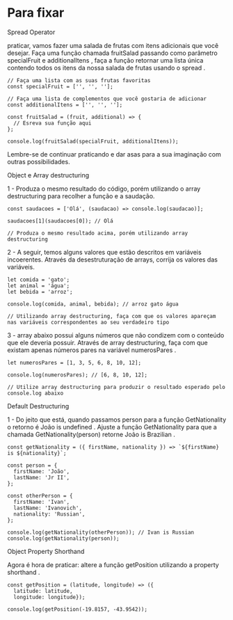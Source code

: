 # Para fixar 

Spread Operator

praticar, vamos fazer uma salada de frutas com itens adicionais que você desejar. Faça uma função chamada fruitSalad passando como parâmetro specialFruit e additionalItens , faça a função retornar uma lista única contendo todos os itens da nossa salada de frutas usando o spread .
```
// Faça uma lista com as suas frutas favoritas
const specialFruit = ['', '', ''];

// Faça uma lista de complementos que você gostaria de adicionar
const additionalItens = ['', '', ''];

const fruitSalad = (fruit, additional) => {
  // Esreva sua função aqui
};

console.log(fruitSalad(specialFruit, additionalItens));
```
Lembre-se de continuar praticando e dar asas para a sua imaginação com outras possibilidades.


Object e Array destructuring 

1 - Produza o mesmo resultado do código, porém utilizando o array destructuring para recolher a função e a saudação.
```
const saudacoes = ['Olá', (saudacao) => console.log(saudacao)];

saudacoes[1](saudacoes[0]); // Olá

// Produza o mesmo resultado acima, porém utilizando array destructuring
```
2 - A seguir, temos alguns valores que estão descritos em variáveis incoerentes. Através da desestruturação de arrays, corrija os valores das variáveis.
```
let comida = 'gato';
let animal = 'água';
let bebida = 'arroz';

console.log(comida, animal, bebida); // arroz gato água

// Utilizando array destructuring, faça com que os valores apareçam nas variáveis correspondentes ao seu verdadeiro tipo
```
3 - array abaixo possui alguns números que não condizem com o conteúdo que ele deveria possuir. Através de array destructuring, faça com que existam apenas números pares na variável numerosPares .
```
let numerosPares = [1, 3, 5, 6, 8, 10, 12];

console.log(numerosPares); // [6, 8, 10, 12];

// Utilize array destructuring para produzir o resultado esperado pelo console.log abaixo
```
Default Destructuring 

1 - Do jeito que está, quando passamos person para a função GetNationality o retorno é João is undefined . Ajuste a função GetNationality para que a chamada GetNationality(person) retorne João is Brazilian .
```
const getNationality = ({ firstName, nationality }) => `${firstName} is ${nationality}`;

const person = {
  firstName: 'João',
  lastName: 'Jr II',
};

const otherPerson = {
  firstName: 'Ivan',
  lastName: 'Ivanovich',
  nationality: 'Russian',
};

console.log(getNationality(otherPerson)); // Ivan is Russian
console.log(getNationality(person));
```
Object Property Shorthand

Agora é hora de praticar: altere a função getPosition utilizando a property shorthand .
```
const getPosition = (latitude, longitude) => ({
  latitude: latitude,
  longitude: longitude});

console.log(getPosition(-19.8157, -43.9542));
```